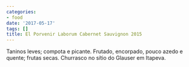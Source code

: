 ```yaml
---
categories:
- food
date: '2017-05-17'
tags: []
title: El Porvenir Laborum Cabernet Sauvignon 2015
---
```


Taninos leves; compota e picante. Frutado, encorpado, pouco azedo e quente; frutas secas. Churrasco no sítio do Glauser em Itapeva.